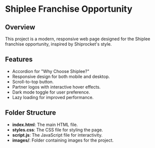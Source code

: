 # Shiplee Franchise Opportunity

## Overview
This project is a modern, responsive web page designed for the Shiplee franchise opportunity, inspired by Shiprocket's style.

## Features
- Accordion for "Why Choose Shiplee?"
- Responsive design for both mobile and desktop.
- Scroll-to-top button.
- Partner logos with interactive hover effects.
- Dark mode toggle for user preference.
- Lazy loading for improved performance.

## Folder Structure
- **index.html**: The main HTML file.
- **styles.css**: The CSS file for styling the page.
- **script.js**: The JavaScript file for interactivity.
- **images/**: Folder containing images for the project.
